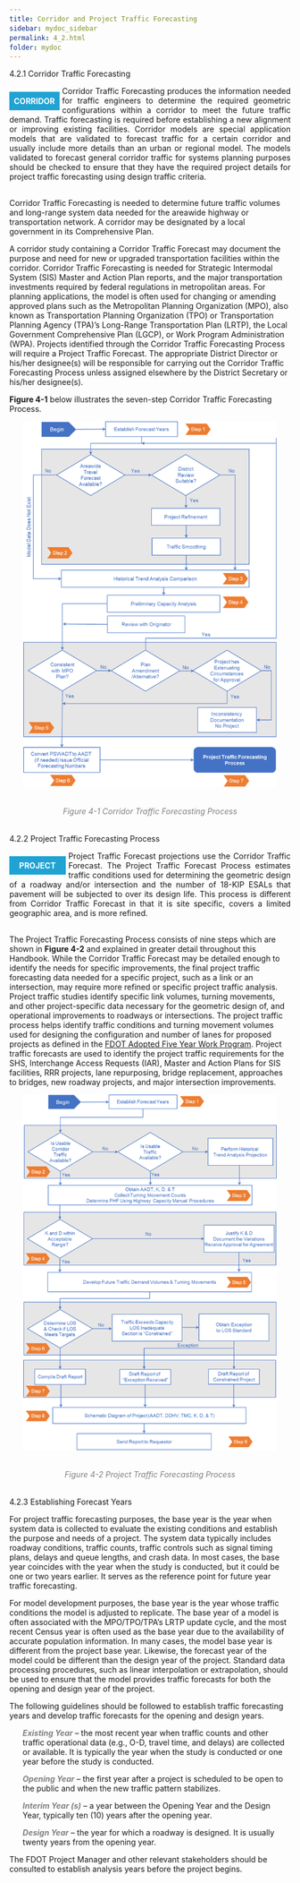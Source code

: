 ```yaml
---
title: Corridor and Project Traffic Forecasting
sidebar: mydoc_sidebar
permalink: 4_2.html
folder: mydoc
---
```


<style>
  div{text-align: justify;}
  .parent{
    display: inline-block;
    margin-bottom: 1rem;
  }
  .child1{
    text-align:center;
    display: grid;
    /* position: relative; */
    margin-top: 0.6rem;
    margin-right: 1%;
    float: left;
    /* width: 12%; */
    /* padding: 2rem 2rem; */
  }
  .child2{
    /* display: grid;
    padding-left: 2rem;
    width:86%;
    float: right; */
  }
</style>


<span class="subtitle-3">4.2.1	Corridor Traffic Forecasting</span>


<div class="parent">
    <div class="child1"><div style="background:#20a3d3; color:white; font-weight: bold; padding:0.5rem 0.5rem 0.5rem 0.5rem; text-align:center">CORRIDOR</div></div>
    <div class="child2">Corridor Traffic Forecasting produces the information needed for traffic engineers to determine the required geometric configurations within a corridor to meet the future traffic demand. Traffic forecasting is required before establishing a new alignment or improving existing facilities. Corridor models are special application models that are validated to forecast traffic for a certain corridor and usually include more details than an urban or regional model. <span class="italic-dark-blue">The models validated to forecast general corridor traffic for systems planning purposes should be checked to ensure that they have the required project details for project traffic forecasting using design traffic criteria.</span></div>
</div>

Corridor Traffic Forecasting is needed to determine future traffic volumes and long-range system data needed for the areawide highway or transportation network. A corridor may be designated by a local government in its Comprehensive Plan.

A corridor study containing a Corridor Traffic Forecast may document the purpose and need for new or upgraded transportation facilities within the corridor. Corridor Traffic Forecasting is needed for Strategic Intermodal System (SIS) Master and Action Plan reports, and the major transportation investments required by federal regulations in metropolitan areas. For planning applications, the model is often used for changing or amending approved plans such as the Metropolitan Planning Organization (MPO), also known as Transportation Planning Organization (TPO) or Transportation Planning Agency (TPA)’s Long-Range Transportation Plan (LRTP), the Local Government Comprehensive Plan (LGCP), or Work Program Administration (WPA). Projects identified through the Corridor Traffic Forecasting Process will require a Project Traffic Forecast. The appropriate District Director or his/her designee(s) will be responsible for carrying out the Corridor Traffic Forecasting Process unless assigned elsewhere by the District Secretary or his/her designee(s).

<b>Figure 4-1</b> below illustrates the seven-step Corridor Traffic Forecasting Process.
<center>
<img src="images/fig4_1.png" style="max-width: 90%; text-align:center; margin-bottom: 2rem" >
</center>

<div style="text-align:center; color:grey; margin-bottom: 2rem"><i>Figure 4-1 Corridor Traffic Forecasting Process</i></div> 


<span class="subtitle-3">4.2.2 Project Traffic Forecasting Process</span>

<div class="parent">
    <div class="child1"><div style="background:#20a3d3; color:white; font-weight: bold; padding:0.5rem 1.1rem 0.5rem 1.1rem; text-align:center">PROJECT</div></div>
    <div class="child2">Project Traffic Forecast projections use the Corridor Traffic Forecast. The Project Traffic Forecast Process estimates traffic conditions used for determining the geometric design of a roadway and/or intersection and the number of 18-KIP ESALs that pavement will be subjected to over its design life. This process is different from Corridor Traffic Forecast in that it is site specific, covers a limited geographic area, and is more refined.</div>
</div>

The Project Traffic Forecasting Process consists of nine steps which are shown in <b>Figure 4-2</b> and explained in greater detail throughout this Handbook. While the Corridor Traffic Forecast may be detailed enough to identify the needs for specific improvements, the final project traffic forecasting data needed for a specific project, such as a link or an intersection, may require more refined or specific project traffic analysis. Project traffic studies identify specific link volumes, turning movements, and other project-specific data necessary for the geometric design of, and operational improvements to roadways or intersections. The project traffic process helps identify traffic conditions and turning movement volumes used for designing the configuration and number of lanes for proposed projects as defined in the <a href="https://fdotewp1.dot.state.fl.us/fmsupportapps/WorkProgram/WorkProgram.aspx" target="_blank">FDOT Adopted Five Year Work Program</a>. Project traffic forecasts are used to identify the project traffic requirements for the SHS, Interchange Access Requests (IAR), Master and Action Plans for SIS facilities, RRR projects, lane repurposing, bridge replacement, approaches to bridges, new roadway projects, and major intersection improvements.

<center>
<img src="images/fig4_2.png" style="max-width: 90%; text-align:center; margin-bottom: 2rem" >
</center>
<div style="text-align:center; color:grey; margin-bottom: 2rem"><i>Figure 4-2 Project Traffic Forecasting Process</i></div> 


<span class="subtitle-3">4.2.3 Establishing Forecast Years</span>

For project traffic forecasting purposes, the base year is the year when system data is collected to evaluate the existing conditions and establish the purpose and needs of a project. The system data typically includes roadway conditions, traffic counts, traffic controls such as signal timing plans, delays and queue lengths, and crash data. In most cases, the base year coincides with the year when the study is conducted, but it could be one or two years earlier. It serves as the reference point for future year traffic forecasting.

For model development purposes, the base year is the year whose traffic conditions the model is adjusted to replicate. The base year of a model is often associated with the MPO/TPO/TPA’s LRTP update cycle, and the most recent Census year is often used as the base year due to the availability of accurate population information. In many cases, the model base year is different from the project base year. Likewise, the forecast year of the model could be different than the design year of the project. Standard data processing procedures, such as linear interpolation or extrapolation, should be used to ensure that the model provides traffic forecasts for both the opening and design year of the project.

The following guidelines should be followed to establish traffic forecasting years and develop traffic forecasts for the opening and design years.

<ul><span style="color:grey; font-style:italic; font-weight:bold">Existing Year</span> – the most recent year when traffic counts and other traffic operational data (e.g., O-D, travel time, and delays) are collected or available. It is typically the year when the study is conducted or one year before the study is conducted.</ul>
<ul><span style="color:grey; font-style:italic; font-weight:bold">Opening Year</span> – the first year after a project is scheduled to be open to the public and when the new traffic pattern stabilizes.</ul>
<ul><span style="color:grey; font-style:italic; font-weight:bold">Interim Year (s)</span> – a year between the Opening Year and the Design Year, typically ten (10) years after the opening year.</ul>
<ul><span style="color:grey; font-style:italic; font-weight:bold">Design Year</span> – the year for which a roadway is designed. It is usually twenty years from the opening year.</ul>

The FDOT Project Manager and other relevant stakeholders should be consulted to establish analysis years before the project begins.



















